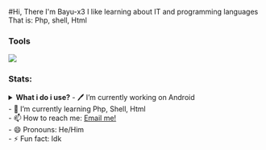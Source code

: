 #Hi, There I'm Bayu-x3
I like learning about IT and programming languages
That is: Php, shell, Html

### Tools
<p>
	<img src="https://img.shields.io/badge/Text%20Editor-Visual%20Studio%20Code-blue?&logo=visual%20studio%20code&logoColor=blue" />
	</p>
	
### Stats:
<details>
	 <summary><strong>What i do i use?</strong></ummary>
	- 🖊️ I’m currently working on Android</br>
	- 🌱 I’m currently learning Php, Shell, Html </br>
	- 📫 How to reach me: <a href="rpsmaster12@gmail.com">Email me!</a>  </br>
	- 😄 Pronouns: He/Him </br>
	- ⚡ Fun fact: Idk </br>
	</details>
<p>
	
